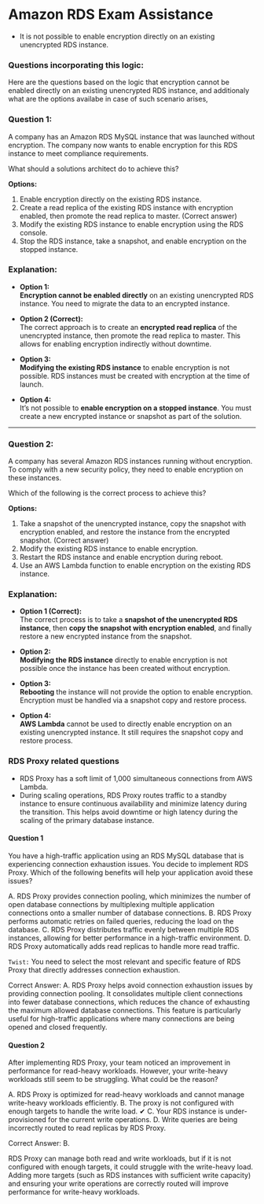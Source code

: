 ﻿# Amazon RDS Exam Assistance

- It is not possible to enable encryption directly on an existing unencrypted RDS instance. 

### Questions incorporating this logic:

Here are the questions based on the logic that encryption cannot be enabled directly on an existing unencrypted RDS instance, and additionaly what are the options availabe in case of such scenario arises,

### Question 1:

A company has an Amazon RDS MySQL instance that was launched without encryption. The company now wants to enable encryption for this RDS instance to meet compliance requirements. 

What should a solutions architect do to achieve this?

**Options:**
1. Enable encryption directly on the existing RDS instance.
2. Create a read replica of the existing RDS instance with encryption enabled, then promote the read replica to master. (Correct answer)
3. Modify the existing RDS instance to enable encryption using the RDS console.
4. Stop the RDS instance, take a snapshot, and enable encryption on the stopped instance.

### Explanation:

- **Option 1:**  
   **Encryption cannot be enabled directly** on an existing unencrypted RDS instance. You need to migrate the data to an encrypted instance.

- **Option 2 (Correct):**  
   The correct approach is to create an **encrypted read replica** of the unencrypted instance, then promote the read replica to master. This allows for enabling encryption indirectly without downtime.

- **Option 3:**  
   **Modifying the existing RDS instance** to enable encryption is not possible. RDS instances must be created with encryption at the time of launch.

- **Option 4:**  
   It’s not possible to **enable encryption on a stopped instance**. You must create a new encrypted instance or snapshot as part of the solution.

---

### Question 2:

A company has several Amazon RDS instances running without encryption. To comply with a new security policy, they need to enable encryption on these instances. 

Which of the following is the correct process to achieve this?

**Options:**
1. Take a snapshot of the unencrypted instance, copy the snapshot with encryption enabled, and restore the instance from the encrypted snapshot. (Correct answer)
2. Modify the existing RDS instance to enable encryption.
3. Restart the RDS instance and enable encryption during reboot.
4. Use an AWS Lambda function to enable encryption on the existing RDS instance.

### Explanation:

- **Option 1 (Correct):**  
   The correct process is to take a **snapshot of the unencrypted RDS instance**, then **copy the snapshot with encryption enabled**, and finally restore a new encrypted instance from the snapshot.

- **Option 2:**  
   **Modifying the RDS instance** directly to enable encryption is not possible once the instance has been created without encryption.

- **Option 3:**  
   **Rebooting** the instance will not provide the option to enable encryption. Encryption must be handled via a snapshot copy and restore process.

- **Option 4:**  
   **AWS Lambda** cannot be used to directly enable encryption on an existing unencrypted instance. It still requires the snapshot copy and restore process.

### RDS Proxy related questions

- RDS Proxy has a soft limit of 1,000 simultaneous connections from AWS Lambda.
- During scaling operations, RDS Proxy routes traffic to a standby instance to ensure continuous availability and minimize latency during the transition. This helps avoid downtime or high latency during the scaling of the primary database instance.

#### Question 1

You have a high-traffic application using an RDS MySQL database that is experiencing connection exhaustion issues. You decide to implement RDS Proxy. Which of the following benefits will help your application avoid these issues?

A. RDS Proxy provides connection pooling, which minimizes the number of open database connections by multiplexing multiple application connections onto a smaller number of database connections.
B. RDS Proxy performs automatic retries on failed queries, reducing the load on the database.
C. RDS Proxy distributes traffic evenly between multiple RDS instances, allowing for better performance in a high-traffic environment.
D. RDS Proxy automatically adds read replicas to handle more read traffic.

`Twist:` You need to select the most relevant and specific feature of RDS Proxy that directly addresses connection exhaustion.

Correct Answer: A.
RDS Proxy helps avoid connection exhaustion issues by providing connection pooling. It consolidates multiple client connections into fewer database connections, which reduces the chance of exhausting the maximum allowed database connections. This feature is particularly useful for high-traffic applications where many connections are being opened and closed frequently.

#### Question 2

After implementing RDS Proxy, your team noticed an improvement in performance for read-heavy workloads. However, your write-heavy workloads still seem to be struggling. What could be the reason?

A. RDS Proxy is optimized for read-heavy workloads and cannot manage write-heavy workloads efficiently.
B. The proxy is not configured with enough targets to handle the write load. ✔
C. Your RDS instance is under-provisioned for the current write operations.
D. Write queries are being incorrectly routed to read replicas by RDS Proxy.


Correct Answer: B.

RDS Proxy can manage both read and write workloads, but if it is not configured with enough targets, it could struggle with the write-heavy load. Adding more targets (such as RDS instances with sufficient write capacity) and ensuring your write operations are correctly routed will improve performance for write-heavy workloads.

